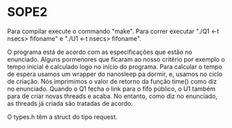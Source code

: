 # SOPE2
Para compilar execute o commando "make".
Para correr executar "./Q1 <-t nsecs> fifoname" e "./U1 <-t nsecs> fifoname".

O programa está de acordo com as especificações que estão no enunciado.
Alguns pormenores que ficaram ao nosso critério por exemplo o tempo inicial é calculado logo no início do programa. Para calcular o tempo de espera usamos um wrapper do nanosleep pa dormir, e, usamos no ciclo de criação.
Nós imprimimos o valor de retorno da função time() como diz no enunciado.
Quando o Q1 fecha o link para o fifo público, o U1 também para de criar novas threads e acaba. No entanto, como diz no enunciado, as threads já criada são tratadas de acordo.

O types.h têm a struct do tipo request.
